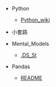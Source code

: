 * Python

	* [Python_wiki](Python/Python_wiki.md)
* 小套路
* Mental_Models

	* [.DS_St](Mental_Models/.DS_Store)
* Pandas

	* [README](Pandas/README.md)
